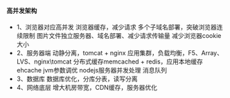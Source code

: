 #### 高并发架构
 - 1、浏览器对应高并发
        浏览器缓存，减少请求
        多个子域名部署，突破浏览器连续限制
        图片文件独立服务器、域名部署、减少请求传输量
        减少浏览器cookie大小
 - 2、服务器端
        动静分离，tomcat + nginx
        应用集群，负载均衡，F5、Array、LVS、nginx\tomcat
        分布式缓存memcached + redis，应用本地缓存ehcache
        jvm参数调优
        nodejs服务器并发处理
        消息队列
 - 3、数据库
        数据库优化，分库分表，读写分离
 - 4、网络底层
        增大机房带宽，CDN缓存，服务器优化
